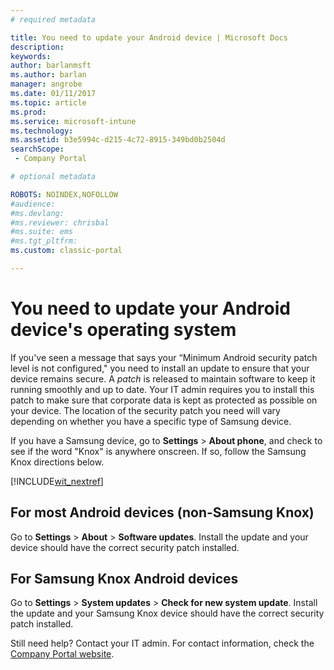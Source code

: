 ```yaml
---
# required metadata

title: You need to update your Android device | Microsoft Docs
description:
keywords:
author: barlanmsftms.author: barlan
manager: angrobe
ms.date: 01/11/2017
ms.topic: article
ms.prod:
ms.service: microsoft-intune
ms.technology:
ms.assetid: b3e5994c-d215-4c72-8915-349bd0b2504dsearchScope: - Company Portal

# optional metadata

ROBOTS: NOINDEX,NOFOLLOW
#audience:
#ms.devlang:
#ms.reviewer: chrisbal
#ms.suite: ems
#ms.tgt_pltfrm:
ms.custom: classic-portal

---
```


# You need to update your Android device's operating system

If you've seen a message that says your “Minimum Android security patch level is not configured," you need to install an update to ensure that your device remains secure. A _patch_ is released to maintain software to keep it running smoothly and up to date. Your IT admin requires you to install this patch to make sure that corporate data is kept as protected as possible on your device. The location of the security patch you need will vary depending on whether you have a specific type of Samsung device.

If you have a Samsung device, go to **Settings** > **About phone**, and check to see if the word "Knox" is anywhere onscreen. If so, follow the Samsung Knox directions below.

[!INCLUDE[wit_nextref](../includes/end-user-os-update-guidance.md)]

## For most Android devices (non-Samsung Knox)

Go to **Settings** > **About** > **Software updates**. Install the update and your device should have the correct security patch installed.

## For Samsung Knox Android devices

Go to **Settings** > **System updates** > **Check for new system update**. Install the update and your Samsung Knox device should have the correct security patch installed.



Still need help? Contact your IT admin. For contact information, check the [Company Portal website](http://portal.manage.microsoft.com).
